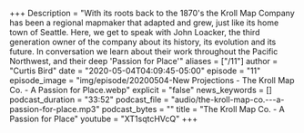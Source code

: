 +++
Description = "With its roots back to the 1870's the Kroll Map Company has been a regional mapmaker that adapted and grew, just like its home town of Seattle. Here, we get to speak with John Loacker, the third generation owner of the company about its history, its evolution and its future. In conversation we learn about their work throughout the Pacific Northwest, and their deep 'Passion for Place'"
aliases = ["/11"]
author = "Curtis Bird"
date = "2020-05-04T04:09:45-05:00"
episode = "11"
episode_image = "img/episode/20200504-New Projections - The Kroll Map Co. - A Passion for Place.webp"
explicit = "false"
news_keywords = []
podcast_duration = "33:52"
podcast_file = "audio/the-kroll-map-co.---a-passion-for-place.mp3"
podcast_bytes = ""
title = "The Kroll Map Co. - A Passion for Place"
youtube = "XT1sqtcHVcQ"
+++
